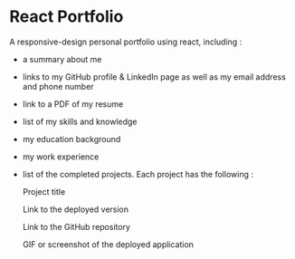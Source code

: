 # React Portfolio 

A responsive-design personal portfolio using react, including :

- a summary about me

- links to my GitHub profile & LinkedIn page as well as my email address and phone number

- link to a PDF of my resume 

- list of my skills and knowledge

- my education background

- my work experience

- list of the completed projects. Each project has the following :

   Project title

   Link to the deployed version

   Link to the GitHub repository

   GIF or screenshot of the deployed application




